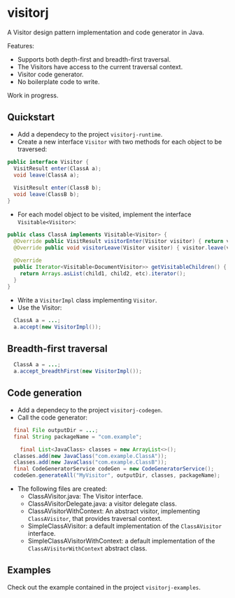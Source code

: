 # visitorj
A Visitor design pattern implementation and code generator in Java.

Features:
* Supports both depth-first and breadth-first traversal.
* The Visitors have access to the current traversal context.
* Visitor code generator.
* No boilerplate code to write.

Work in progress.

## Quickstart
* Add a dependecy to the project ```visitorj-runtime```.
* Create a new interface ```Visitor``` with two methods for each object to be traversed:
```java
public interface Visitor {
  VisitResult enter(ClassA a);
  void leave(ClassA a);
  
  VisitResult enter(ClassB b);
  void leave(ClassB b);
}
```

* For each model object to be visited, implement the interface ```Visitable<Visitor>```:
```java
public class ClassA implements Visitable<Visitor> {
  @Override public VisitResult visitorEnter(Visitor visitor) { return visitor.enter(visitor); }
  @Override public void visitorLeave(Visitor visitor) { visitor.leave(visitor); }
  
  @Override
  public Iterator<Visitable<DocumentVisitor>> getVisitableChildren() {
    return Arrays.asList(child1, child2, etc).iterator();
  }
}
```
* Write a ```VisitorImpl``` class implementing ```Visitor```.
* Use the Visitor:
```java
  ClassA a = ...;
  a.accept(new VisitorImpl());
```

## Breadth-first traversal
```java
  ClassA a = ...;
  a.accept_breadthFirst(new VisitorImpl());
```


## Code generation
* Add a dependecy to the project ```visitorj-codegen```.
* Call the code generator:
```java
  final File outputDir = ...;
  final String packageName = "com.example";

	final List<JavaClass> classes = new ArrayList<>();
  classes.add(new JavaClass("com.example.ClassA")); 
  classes.add(new JavaClass("com.example.ClassB"));
  final CodeGeneratorService codeGen = new CodeGeneratorService();
  codeGen.generateAll("MyVisitor", outputDir, classes, packageName);
```

* The following files are created:
  * ClassAVisitor.java: The Visitor interface.
  * ClassAVisitorDelegate.java: a visitor delegate class.
  * ClassAVisitorWithContext: An abstract visitor, implementing ```ClassAVisitor```, that provides traversal context.
  * SimpleClassAVisitor: a default implementation of the ```ClassAVisitor``` interface.
  * SimpleClassAVisitorWithContext: a default implementation of the ```ClassAVisitorWithContext``` abstract class.

## Examples
Check out the example contained in the project ```visitorj-examples```.
